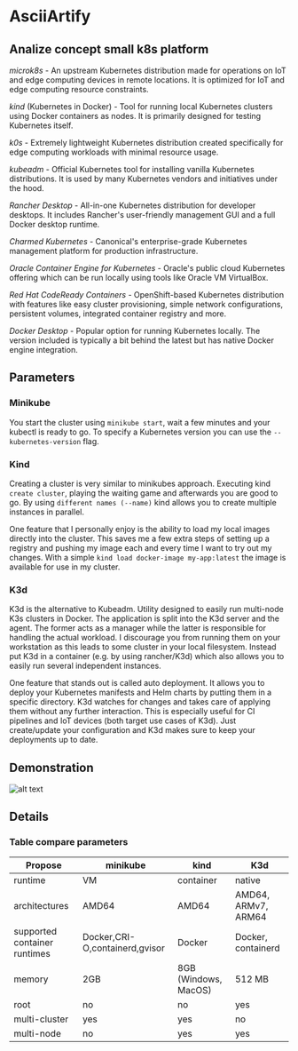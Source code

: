 # AsciiArtify

## Analize concept small k8s platform

*microk8s* - An upstream Kubernetes distribution made for operations on IoT and edge computing devices in remote locations. It is optimized for IoT and edge computing resource constraints.

*kind* (Kubernetes in Docker) - Tool for running local Kubernetes clusters using Docker containers as nodes. It is primarily designed for testing Kubernetes itself.

*k0s* - Extremely lightweight Kubernetes distribution created specifically for edge computing workloads with minimal resource usage.

*kubeadm* - Official Kubernetes tool for installing vanilla Kubernetes distributions. It is used by many Kubernetes vendors and initiatives under the hood.

*Rancher Desktop* - All-in-one Kubernetes distribution for developer desktops. It includes Rancher's user-friendly management GUI and a full Docker desktop runtime.

*Charmed Kubernetes* - Canonical's enterprise-grade Kubernetes management platform for production infrastructure.

*Oracle Container Engine for Kubernetes* - Oracle's public cloud Kubernetes offering which can be run locally using tools like Oracle VM VirtualBox.

*Red Hat CodeReady Containers* - OpenShift-based Kubernetes distribution with features like easy cluster provisioning, simple network configurations, persistent volumes, integrated container registry and more.

*Docker Desktop* - Popular option for running Kubernetes locally. The version included is typically a bit behind the latest but has native Docker engine integration.

## Parameters

### Minikube

 You start the cluster using ```minikube start```, wait a few minutes and your kubectl is ready to go. To specify a Kubernetes version you can use the ```--kubernetes-version``` flag.

### Kind

Creating a cluster is very similar to minikubes approach. Executing kind ```create cluster```, playing the waiting game and afterwards you are good to go. By using ```different names (--name)``` kind allows you to create multiple instances in parallel.

One feature that I personally enjoy is the ability to load my local images directly into the cluster. This saves me a few extra steps of setting up a registry and pushing my image each and every time I want to try out my changes. With a simple ```kind load docker-image my-app:latest``` the image is available for use in my cluster.

### K3d

K3d is the alternative to Kubeadm. Utility designed to easily run multi-node K3s clusters in Docker.
The application is split into the K3d server and the agent. The former acts as a manager while the latter is responsible for handling the actual workload. I discourage you from running them on your workstation as this leads to some cluster in your local filesystem. Instead put K3d in a container (e.g. by using rancher/K3d) which also allows you to easily run several independent instances.

One feature that stands out is called auto deployment. It allows you to deploy your Kubernetes manifests and Helm charts by putting them in a specific directory. K3d watches for changes and takes care of applying them without any further interaction. This is especially useful for CI pipelines and IoT devices (both target use cases of K3d). Just create/update your configuration and K3d makes sure to keep your deployments up to date.

## Demonstration

![alt text](demo.gif)

## Details

### Table compare parameters

| Propose | minikube | kind | K3d |
|---------|----------|------|-----|
| runtime | VM | container | native |
| architectures | AMD64 | AMD64 | AMD64, ARMv7, ARM64 |
| supported container runtimes | Docker,CRI-O,containerd,gvisor | Docker | Docker, containerd |
| memory | 2GB | 8GB (Windows, MacOS) | 512 MB |
| root | no | no | yes |
| multi-cluster | yes | yes | no |
| multi-node | no | yes | yes |